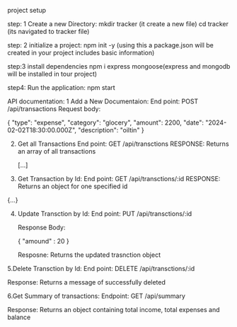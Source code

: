 project setup 

step: 1 Create a new Directory:
mkdir tracker (it create a new file)
cd tracker (its navigated to tracker file)

step: 2 initialize a project:
npm init -y (using this a package.json will be created in your project includes basic information)

step:3 install dependencies 
npm i express mongoose(express and mongodb will be installed in tour project)


step4: Run the application:
npm start

API documentation:
1 Add a New Documentaion: 
  End point: POST
  /api/transactions
  Request body: 

  {
    "type": "expense",
    "category": "glocery",
    "amount": 2200,
    "date": "2024-02-02T18:30:00.000Z",
    "description": "oiltin"
}


2. Get all Transactions
   End point: GET
   /api/transctions
   RESPONSE: Returns an array of all transactions

   [...]

3. Get Transaction by Id:
   End point: GET
   /api/transctions/:id
   RESPONSE: Returns an object for one specified id 

  {...}

4. Update Transction by Id:
   End point: PUT
   /api/transctions/:id

   Response Body:

   {
   "amound" : 20
   }

   Resposne: Returns the updated trasnction object

5.Delete Transction by Id:
  End point: DELETE
   /api/transctions/:id

  Response: Returns a message of successfully deleted

6.Get Summary of transactions:
 Endpoint: GET
 /api/summary

 Response: Returns an object containing total income, total expenses and balance

  
